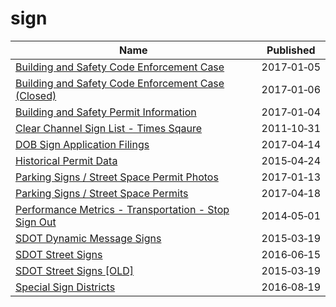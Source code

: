 # sign

Name | Published
---- | ---------
[Building and Safety Code Enforcement Case](../datasets/2uz8-3tj3.md) | 2017&#x2011;01&#x2011;05
[Building and Safety Code Enforcement Case (Closed)](../datasets/q3qu-98vb.md) | 2017&#x2011;01&#x2011;06
[Building and Safety Permit Information](../datasets/yv23-pmwf.md) | 2017&#x2011;01&#x2011;04
[Clear Channel Sign List - Times Sqaure](../datasets/wjtn-s4z7.md) | 2011&#x2011;10&#x2011;31
[DOB Sign Application Filings](../datasets/nyis-y4yr.md) | 2017&#x2011;04&#x2011;14
[Historical Permit Data](../datasets/f7tt-z5vu.md) | 2015&#x2011;04&#x2011;24
[Parking Signs / Street Space Permit Photos](../datasets/pigs-fac7.md) | 2017&#x2011;01&#x2011;13
[Parking Signs / Street Space Permits](../datasets/sftu-nd43.md) | 2017&#x2011;04&#x2011;18
[Performance Metrics - Transportation - Stop Sign Out](../datasets/hybd-quwr.md) | 2014&#x2011;05&#x2011;01
[SDOT Dynamic Message Signs](../datasets/8m64-tv56.md) | 2015&#x2011;03&#x2011;19
[SDOT Street Signs](../datasets/atig-uucb.md) | 2016&#x2011;06&#x2011;15
[SDOT Street Signs [OLD]](../datasets/kb3s-zi3z.md) | 2015&#x2011;03&#x2011;19
[Special Sign Districts](../datasets/db79-dvnt.md) | 2016&#x2011;08&#x2011;19


